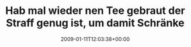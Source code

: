 ---
retweeted: false
source: <a href="http://twitter.com" rel="nofollow">Twitter Web Client</a>
entities:
  hashtags:
  - text: schluerf
    indices:
    - '85'
    - '94'
  symbols: []
  user_mentions: []
  urls: []
display_text_range:
- '0'
- '94'
favorite_count: '0'
id_str: '1110832859'
truncated: false
retweet_count: '0'
id: '1110832859'
created_at: Sun Jan 11 12:03:38 +0000 2009
favorited: false
full_text: 'Hab mal wieder nen Tee gebraut der Straff genug ist, um damit Schränke
  abzubeizen... #schluerf'
lang: de
tags:
- schluerf
- pesos/twitter
date: '2009-01-11T12:03:38+00:00'
src: https://twitter.com/bascht/status/1110832859
original_url: https://twitter.com/bascht/status/1110832859
type: twitter_tweet
text: 'Hab mal wieder nen Tee gebraut der Straff genug ist, um damit Schränke abzubeizen...
  #schluerf'
title: 'Hab mal wieder nen Tee gebraut der Straff genug ist, um damit Schränke '

---